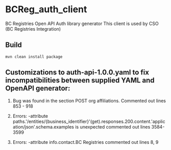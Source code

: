 # BCReg_auth_client
BC Registries Open API Auth library generator 
This client is used by CSO (BC Registries Integration) 

## Build  
```
mvn clean install package
```

## Customizations to auth-api-1.0.0.yaml to fix incompatibilities between supplied YAML and OpenAPI generator:  

1. Bug was found in the section POST org affiliations. 
Commented out lines 853 - 918

2. Errors: 
    -attribute paths.'/entities/{business_identifier}'(get).responses.200.content.'application/json'.schema.examples is unexpected
commented out lines 3584-3599

3. Errors: 
    -attribute info.contact.BC Registries
commented out lines 8, 9

    